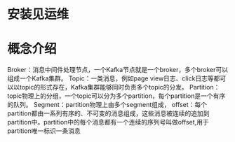 # 安装见运维

# 概念介绍

Broker：消息中间件处理节点，一个Kafka节点就是一个broker，多个broker可以组成一个Kafka集群。
Topic：一类消息，例如page view日志、click日志等都可以以topic的形式存在，Kafka集群能够同时负责多个topic的分发。
Partition：topic物理上的分组，一个topic可以分为多个partition，每个partition是一个有序的队列。
Segment：partition物理上由多个segment组成，
offset：每个partition都由一系列有序的、不可变的消息组成，这些消息被连续的追加到partition中。partition中的每个消息都有一个连续的序列号叫做offset,用于partition唯一标识一条消息






